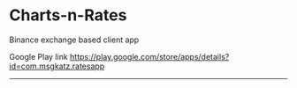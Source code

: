 
# Charts-n-Rates 

Binance exchange based client app

Google Play link 
https://play.google.com/store/apps/details?id=com.msgkatz.ratesapp

- - -
